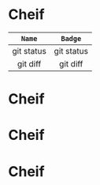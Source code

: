 # Cheif

| `Name` | `Badge` |
|     :---:      |        :---: |
| git status     | git status    |
| git diff       | git diff      |

# Cheif

# Cheif

# Cheif
